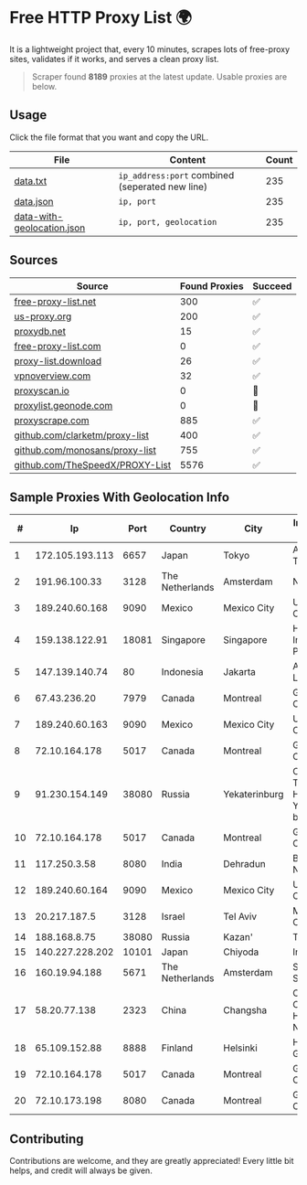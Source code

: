 
# Free HTTP Proxy List 🌍

It is a lightweight project that, every 10 minutes, scrapes lots of free-proxy sites, validates if it works, and serves a clean proxy list.


> Scraper found **8189** proxies at the latest update. Usable proxies are below.

## Usage

Click the file format that you want and copy the URL.


|File|Content|Count|
|----|-------|-----|
|[data.txt](https://raw.githubusercontent.com/themiralay/Proxy-List-World/master/data.txt)|`ip_address:port` combined (seperated new line)|235|
|[data.json](https://raw.githubusercontent.com/themiralay/Proxy-List-World/master/data.json)|`ip, port`|235|
|[data-with-geolocation.json](https://raw.githubusercontent.com/themiralay/Proxy-List-World/master/data-with-geolocation.json)|`ip, port, geolocation`|235|

## Sources

|Source|Found Proxies|Succeed|
|------|-------------|-------|
|[free-proxy-list.net](https://free-proxy-list.net)|300|✅|
|[us-proxy.org](https://www.us-proxy.org)|200|✅|
|[proxydb.net](http://proxydb.net)|15|✅|
|[free-proxy-list.com](https://free-proxy-list.com/?page=&port=&type%5B%5D=http&type%5B%5D=https&up_time=0&search=Search)|0|✅|
|[proxy-list.download](https://www.proxy-list.download/HTTP)|26|✅|
|[vpnoverview.com](https://vpnoverview.com/privacy/anonymous-browsing/free-proxy-servers)|32|✅|
|[proxyscan.io](https://www.proxyscan.io)|0|🚫|
|[proxylist.geonode.com](https://proxylist.geonode.com/api/proxy-list?limit=300&page=1&sort_by=lastChecked&sort_type=desc&protocols=http,https)|0|🚫|
|[proxyscrape.com](https://api.proxyscrape.com/v2/?request=displayproxies&protocol=http&timeout=10000&country=all&ssl=all&anonymity=all)|885|✅|
|[github.com/clarketm/proxy-list](https://raw.githubusercontent.com/clarketm/proxy-list/master/proxy-list-raw.txt)|400|✅|
|[github.com/monosans/proxy-list](https://raw.githubusercontent.com/monosans/proxy-list/main/proxies/http.txt)|755|✅|
|[github.com/TheSpeedX/PROXY-List](https://raw.githubusercontent.com/TheSpeedX/PROXY-List/master/http.txt)|5576|✅|


## Sample Proxies With Geolocation Info

|#|Ip|Port|Country|City|Internet Service Provider|
|-|--|----|-------|----|-------------------------|
|1|172.105.193.113|6657|Japan|Tokyo|Akamai Technologies|
|2|191.96.100.33|3128|The Netherlands|Amsterdam|NovoServe B.V.|
|3|189.240.60.168|9090|Mexico|Mexico City|Uninet S.A. de C.V.|
|4|159.138.122.91|18081|Singapore|Singapore|Huawei International Pte. LTD|
|5|147.139.140.74|80|Indonesia|Jakarta|Alibaba.com LLC|
|6|67.43.236.20|7979|Canada|Montreal|GloboTech Communications|
|7|189.240.60.163|9090|Mexico|Mexico City|Uninet S.A. de C.V.|
|8|72.10.164.178|5017|Canada|Montreal|GloboTech Communications|
|9|91.230.154.149|38080|Russia|Yekaterinburg|CJSC "ER-Telecom Holding" Yekaterinburg branch|
|10|72.10.164.178|5017|Canada|Montreal|GloboTech Communications|
|11|117.250.3.58|8080|India|Dehradun|Bharat Sanchar Nigam Ltd|
|12|189.240.60.164|9090|Mexico|Mexico City|Uninet S.A. de C.V.|
|13|20.217.187.5|3128|Israel|Tel Aviv|Microsoft Corporation|
|14|188.168.8.75|38080|Russia|Kazan'|TTK-Retail|
|15|140.227.228.202|10101|Japan|Chiyoda|InfoSphere|
|16|160.19.94.188|5671|The Netherlands|Amsterdam|Stallion Network Services Limited|
|17|58.20.77.138|2323|China|Changsha|CNC Group CHINA169 Hunan Province Network|
|18|65.109.152.88|8888|Finland|Helsinki|Hetzner Online GmbH|
|19|72.10.164.178|5017|Canada|Montreal|GloboTech Communications|
|20|72.10.173.198|8080|Canada|Montreal|GloboTech Communications|



## Contributing

Contributions are welcome, and they are greatly appreciated! Every
little bit helps, and credit will always be given.


